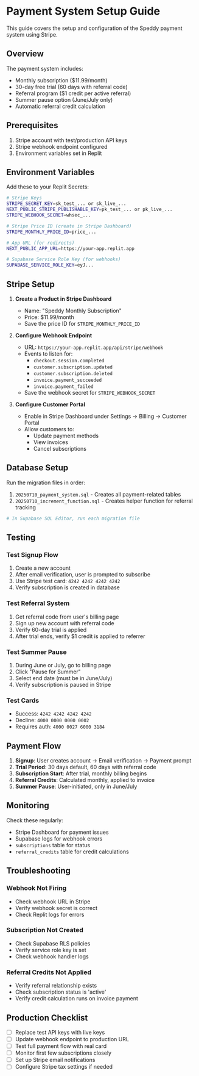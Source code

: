 # Payment System Setup Guide

This guide covers the setup and configuration of the Speddy payment system using Stripe.

## Overview

The payment system includes:
- Monthly subscription ($11.99/month)
- 30-day free trial (60 days with referral code)
- Referral program ($1 credit per active referral)
- Summer pause option (June/July only)
- Automatic referral credit calculation

## Prerequisites

1. Stripe account with test/production API keys
2. Stripe webhook endpoint configured
3. Environment variables set in Replit

## Environment Variables

Add these to your Replit Secrets:

```bash
# Stripe Keys
STRIPE_SECRET_KEY=sk_test_... or sk_live_...
NEXT_PUBLIC_STRIPE_PUBLISHABLE_KEY=pk_test_... or pk_live_...
STRIPE_WEBHOOK_SECRET=whsec_...

# Stripe Price ID (create in Stripe Dashboard)
STRIPE_MONTHLY_PRICE_ID=price_...

# App URL (for redirects)
NEXT_PUBLIC_APP_URL=https://your-app.replit.app

# Supabase Service Role Key (for webhooks)
SUPABASE_SERVICE_ROLE_KEY=eyJ...
```

## Stripe Setup

1. **Create a Product in Stripe Dashboard**
   - Name: "Speddy Monthly Subscription"
   - Price: $11.99/month
   - Save the price ID for `STRIPE_MONTHLY_PRICE_ID`

2. **Configure Webhook Endpoint**
   - URL: `https://your-app.replit.app/api/stripe/webhook`
   - Events to listen for:
     - `checkout.session.completed`
     - `customer.subscription.updated`
     - `customer.subscription.deleted`
     - `invoice.payment_succeeded`
     - `invoice.payment_failed`
   - Save the webhook secret for `STRIPE_WEBHOOK_SECRET`

3. **Configure Customer Portal**
   - Enable in Stripe Dashboard under Settings → Billing → Customer Portal
   - Allow customers to:
     - Update payment methods
     - View invoices
     - Cancel subscriptions

## Database Setup

Run the migration files in order:

1. `20250710_payment_system.sql` - Creates all payment-related tables
2. `20250710_increment_function.sql` - Creates helper function for referral tracking

```bash
# In Supabase SQL Editor, run each migration file
```

## Testing

### Test Signup Flow
1. Create a new account
2. After email verification, user is prompted to subscribe
3. Use Stripe test card: `4242 4242 4242 4242`
4. Verify subscription is created in database

### Test Referral System
1. Get referral code from user's billing page
2. Sign up new account with referral code
3. Verify 60-day trial is applied
4. After trial ends, verify $1 credit is applied to referrer

### Test Summer Pause
1. During June or July, go to billing page
2. Click "Pause for Summer"
3. Select end date (must be in June/July)
4. Verify subscription is paused in Stripe

### Test Cards
- Success: `4242 4242 4242 4242`
- Decline: `4000 0000 0000 0002`
- Requires auth: `4000 0027 6000 3184`

## Payment Flow

1. **Signup**: User creates account → Email verification → Payment prompt
2. **Trial Period**: 30 days default, 60 days with referral code
3. **Subscription Start**: After trial, monthly billing begins
4. **Referral Credits**: Calculated monthly, applied to invoice
5. **Summer Pause**: User-initiated, only in June/July

## Monitoring

Check these regularly:
- Stripe Dashboard for payment issues
- Supabase logs for webhook errors
- `subscriptions` table for status
- `referral_credits` table for credit calculations

## Troubleshooting

### Webhook Not Firing
- Check webhook URL in Stripe
- Verify webhook secret is correct
- Check Replit logs for errors

### Subscription Not Created
- Check Supabase RLS policies
- Verify service role key is set
- Check webhook handler logs

### Referral Credits Not Applied
- Verify referral relationship exists
- Check subscription status is 'active'
- Verify credit calculation runs on invoice payment

## Production Checklist

- [ ] Replace test API keys with live keys
- [ ] Update webhook endpoint to production URL
- [ ] Test full payment flow with real card
- [ ] Monitor first few subscriptions closely
- [ ] Set up Stripe email notifications
- [ ] Configure Stripe tax settings if needed
